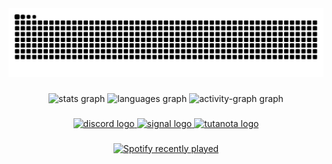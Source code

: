 <img src="https://raw.githubusercontent.com/bothimtv/bothimtv/output/snake.svg" alt="Snake animation" />

###

<div align="center">
  <img src="https://github-readme-stats.vercel.app/api?username=bothimtv&hide_title=false&hide_rank=false&show_icons=true&include_all_commits=true&count_private=true&disable_animations=false&theme=dracula&locale=en&hide_border=false&order=1" height="150" alt="stats graph"  />
  <img src="https://github-readme-stats.vercel.app/api/top-langs?username=bothimtv&locale=en&hide_title=false&layout=compact&card_width=320&langs_count=5&theme=dracula&hide_border=false&order=2" height="150" alt="languages graph"  />
  <img src="https://github-readme-activity-graph.vercel.app/graph?username=bothimtv&radius=16&theme=react&area=true&order=5" height="300" alt="activity-graph graph"  />
</div>

###

<div align="center">
  <a href="https://bothimtv.com/discord" target="_blank">
    <img src="https://raw.githubusercontent.com/maurodesouza/profile-readme-generator/master/src/assets/icons/social/discord/default.svg" width="52" height="40" alt="discord logo"  />
  </a>
  <a href="https://signal.me/#eu/Bv7xoIvHHd0mfbZyVdl1gfGRzI0yi7KoK7_ZLmHJ3bowk3Y7XE5Ca48esW4d4mTC" target="_blank">
    <img src="https://raw.githubusercontent.com/maurodesouza/profile-readme-generator/master/src/assets/icons/social/signal/default.svg" width="52" height="40" alt="signal logo"  />
  </a>
  <a href="mailto:hello@bothimtv.com" target="_blank">
    <img src="https://raw.githubusercontent.com/maurodesouza/profile-readme-generator/master/src/assets/icons/social/tutanota/default.svg" width="52" height="40" alt="tutanota logo"  />
  </a>
</div>

###

<div align="center">
  <a href="https://open.spotify.com/user/mkaeafe7b4onjbaapilrkvon1">
    <img src="https://spotify-recently-played-readme.vercel.app/api?user=mkaeafe7b4onjbaapilrkvon1&count=5&unique=false" alt="Spotify recently played"  />
  </a>
</div>

###
